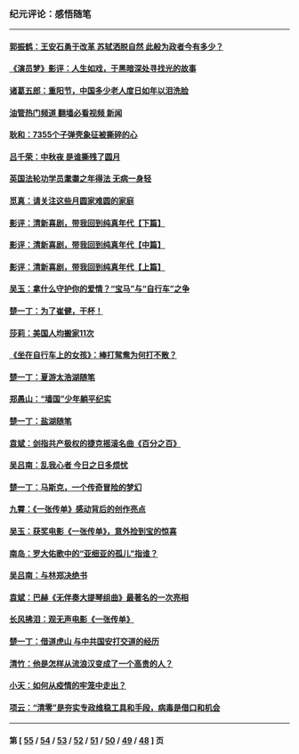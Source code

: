 ### 纪元评论：感悟随笔
---
#### [郭振鹤：王安石勇于改革 苏轼洒脱自然 此般为政者今有多少？](../../pages/nsc1035/n13836901.md?10021638) 
#### [《演员梦》影评：人生如戏，于黑暗深处寻找光的故事](../../pages/nsc1035/n13832182.md?10021638) 
#### [诸葛五郎：重阳节，中国多少老人度日如年以泪洗脸](../../pages/nsc1035/n13831696.md?10021638) 
#### [油管热门频道 翻墙必看视频 新闻](ok?10021638)
#### [耿和：7355个子弹壳象征被撕碎的心](../../pages/nsc1035/n13830612.md?10021638) 
#### [吕千荣：中秋夜 是谁撕残了圆月](../../pages/nsc1035/n13824365.md?10021638) 
#### [英国法轮功学员耄耋之年得法 无病一身轻](../../pages/nsc1035/n13821415.md?10021638) 
#### [觅真：请关注这些月圆家难圆的家庭](../../pages/nsc1035/n13817374.md?10021638) 
#### [影评：清新喜剧，带我回到纯真年代【下篇】](../../pages/nsc1035/n13806698.md?10021638) 
#### [影评：清新喜剧，带我回到纯真年代【中篇】](../../pages/nsc1035/n13806120.md?10021638) 
#### [影评：清新喜剧，带我回到纯真年代【上篇】](../../pages/nsc1035/n13805467.md?10021638) 
#### [吴玉：拿什么守护你的爱情？“宝马”与“自行车”之争](../../pages/nsc1035/n13804482.md?10021638) 
#### [楚一丁：为了崔健，干杯！](../../pages/nsc1035/n13802006.md?10021638) 
#### [莎莉：美国人均搬家11次](../../pages/nsc1035/n13801777.md?10021638) 
#### [《坐在自行车上的女孩》：棒打鸳鸯为何打不散？](../../pages/nsc1035/n13799272.md?10021638) 
#### [楚一丁：夏游太浩湖随笔](../../pages/nsc1035/n13796515.md?10021638) 
#### [郑愚山：“墙国”少年躺平纪实](../../pages/nsc1035/n13796701.md?10021638) 
#### [楚一丁：盐湖随笔](../../pages/nsc1035/n13796541.md?10021638) 
#### [袁斌：剑指共产极权的捷克摇滚名曲《百分之百》](../../pages/nsc1035/n13777612.md?10021638) 
#### [吴吕南：乱我心者 今日之日多烦忧](../../pages/nsc1035/n13777510.md?10021638) 
#### [楚一丁：马斯克，一个传奇冒险的梦幻](../../pages/nsc1035/n13777160.md?10021638) 
#### [九霄：《一张传单》感动背后的创作亮点](../../pages/nsc1035/n13773830.md?10021638) 
#### [吴玉：获奖电影《一张传单》，意外捡到宝的惊喜](../../pages/nsc1035/n13772014.md?10021638) 
#### [南岛：罗大佑歌中的“亚细亚的孤儿”指谁？](../../pages/nsc1035/n13765051.md?10021638) 
#### [吴吕南：与林郑决绝书](../../pages/nsc1035/n13764053.md?10021638) 
#### [袁斌：巴赫《无伴奏大提琴组曲》最著名的一次亮相](../../pages/nsc1035/n13762193.md?10021638) 
#### [长风拂泪：观无声电影《一张传单》](../../pages/nsc1035/n13759939.md?10021638) 
#### [楚一丁：借道虎山 与中共国安打交道的经历](../../pages/nsc1035/n13757589.md?10021638) 
#### [清竹：他是怎样从流浪汉变成了一个高贵的人？](../../pages/nsc1035/n13757096.md?10021638) 
#### [小天：如何从疫情的牢笼中走出？](../../pages/nsc1035/n13744630.md?10021638) 
#### [项云：“清零”是夯实专政维稳工具和手段，病毒是借口和机会](../../pages/nsc1035/n13737954.md?10021638) 

---
#### 第 [ [55](./55.md?10021638) / [54](./54.md?10021638) / [53](./53.md?10021638) / [52](./52.md?10021638) / [51](./51.md?10021638) / [50](./50.md?10021638) / [49](./49.md?10021638) / [48](./48.md?10021638) ] 页
